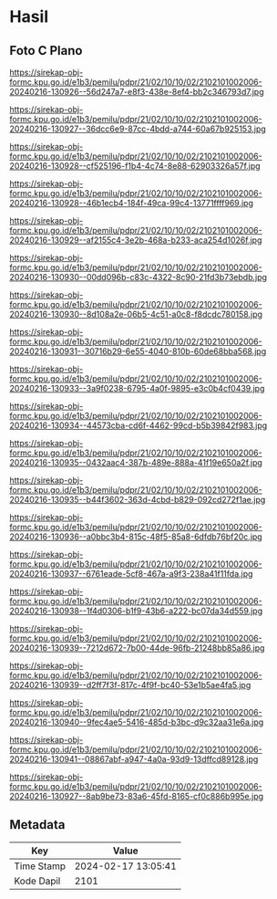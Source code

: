 # Hasil

## Foto C Plano

https://sirekap-obj-formc.kpu.go.id/e1b3/pemilu/pdpr/21/02/10/10/02/2102101002006-20240216-130926--56d247a7-e8f3-438e-8ef4-bb2c346793d7.jpg

https://sirekap-obj-formc.kpu.go.id/e1b3/pemilu/pdpr/21/02/10/10/02/2102101002006-20240216-130927--36dcc6e9-87cc-4bdd-a744-60a67b925153.jpg

https://sirekap-obj-formc.kpu.go.id/e1b3/pemilu/pdpr/21/02/10/10/02/2102101002006-20240216-130928--cf525196-f1b4-4c74-8e88-62903326a57f.jpg

https://sirekap-obj-formc.kpu.go.id/e1b3/pemilu/pdpr/21/02/10/10/02/2102101002006-20240216-130928--46b1ecb4-184f-49ca-99c4-13771ffff969.jpg

https://sirekap-obj-formc.kpu.go.id/e1b3/pemilu/pdpr/21/02/10/10/02/2102101002006-20240216-130929--af2155c4-3e2b-468a-b233-aca254d1026f.jpg

https://sirekap-obj-formc.kpu.go.id/e1b3/pemilu/pdpr/21/02/10/10/02/2102101002006-20240216-130930--00dd096b-c83c-4322-8c90-21fd3b73ebdb.jpg

https://sirekap-obj-formc.kpu.go.id/e1b3/pemilu/pdpr/21/02/10/10/02/2102101002006-20240216-130930--8d108a2e-06b5-4c51-a0c8-f8dcdc780158.jpg

https://sirekap-obj-formc.kpu.go.id/e1b3/pemilu/pdpr/21/02/10/10/02/2102101002006-20240216-130931--30716b29-6e55-4040-810b-60de68bba568.jpg

https://sirekap-obj-formc.kpu.go.id/e1b3/pemilu/pdpr/21/02/10/10/02/2102101002006-20240216-130933--3a9f0238-6795-4a0f-9895-e3c0b4cf0439.jpg

https://sirekap-obj-formc.kpu.go.id/e1b3/pemilu/pdpr/21/02/10/10/02/2102101002006-20240216-130934--44573cba-cd6f-4462-99cd-b5b39842f983.jpg

https://sirekap-obj-formc.kpu.go.id/e1b3/pemilu/pdpr/21/02/10/10/02/2102101002006-20240216-130935--0432aac4-387b-489e-888a-41f19e650a2f.jpg

https://sirekap-obj-formc.kpu.go.id/e1b3/pemilu/pdpr/21/02/10/10/02/2102101002006-20240216-130935--b44f3602-363d-4cbd-b829-092cd272f1ae.jpg

https://sirekap-obj-formc.kpu.go.id/e1b3/pemilu/pdpr/21/02/10/10/02/2102101002006-20240216-130936--a0bbc3b4-815c-48f5-85a8-6dfdb76bf20c.jpg

https://sirekap-obj-formc.kpu.go.id/e1b3/pemilu/pdpr/21/02/10/10/02/2102101002006-20240216-130937--6761eade-5cf8-467a-a9f3-238a41f11fda.jpg

https://sirekap-obj-formc.kpu.go.id/e1b3/pemilu/pdpr/21/02/10/10/02/2102101002006-20240216-130938--1f4d0306-b1f9-43b6-a222-bc07da34d559.jpg

https://sirekap-obj-formc.kpu.go.id/e1b3/pemilu/pdpr/21/02/10/10/02/2102101002006-20240216-130939--7212d672-7b00-44de-96fb-21248bb85a86.jpg

https://sirekap-obj-formc.kpu.go.id/e1b3/pemilu/pdpr/21/02/10/10/02/2102101002006-20240216-130939--d2ff7f3f-817c-4f9f-bc40-53e1b5ae4fa5.jpg

https://sirekap-obj-formc.kpu.go.id/e1b3/pemilu/pdpr/21/02/10/10/02/2102101002006-20240216-130940--9fec4ae5-5416-485d-b3bc-d9c32aa31e6a.jpg

https://sirekap-obj-formc.kpu.go.id/e1b3/pemilu/pdpr/21/02/10/10/02/2102101002006-20240216-130941--08867abf-a947-4a0a-93d9-13dffcd89128.jpg

https://sirekap-obj-formc.kpu.go.id/e1b3/pemilu/pdpr/21/02/10/10/02/2102101002006-20240216-130927--8ab9be73-83a6-45fd-8165-cf0c886b995e.jpg


## Metadata

| Key        | Value               |
| ---------- | ------------------- |
| Time Stamp | 2024-02-17 13:05:41 |
| Kode Dapil | 2101                |



